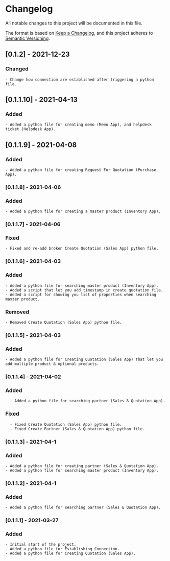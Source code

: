 # Changelog
All notable changes to this project will be documented in this file.

The format is based on [Keep a Changelog](https://keepachangelog.com/en/1.0.0/),
and this project adheres to [Semantic Versioning](https://semver.org/spec/v2.0.0.html).

## [0.1.2] - 2021-12-23

  ### Changed

    - Change how connection are established after triggering a python file.

## [0.1.1.10] - 2021-04-13

  ### Added

    - Added a python file for creating memo (Memo App), and helpdesk ticket (Helpdesk App).

## [0.1.1.9] - 2021-04-08

  ### Added

    - Added a python file for creating Request For Quotation (Purchase App).

### [0.1.1.8] - 2021-04-06

  ### Added

    - Added a python file for creating a master product (Inventory App).

### [0.1.1.7] - 2021-04-06

  ### Fixed
    - Fixed and re-add broken Create Quotation (Sales App) python file.

### [0.1.1.6] - 2021-04-03
      
  ### Added
    - Added a python file for searching master product (Inventory App).
    - Added a script that let you add timestamp in create quotation file.
    - Added a script for showing you list of properties when searching master product.
    
  ### Removed
    - Removed Create Quotation (Sales App) python file.

### [0.1.1.5] - 2021-04-03

### Added
    - Added a python file for Creating Quotation (Sales App) that let you add multiple product & optional products.
    

### [0.1.1.4] - 2021-04-02
  
  ### Added
      - Added a python file for searching partner (Sales & Quotation App).
        
  ### Fixed
      - Fixed Create Quotation (Sales App) python file.
      - Fixed Create Partner (Sales & Quotation App) python file.

      
### [0.1.1.3] - 2021-04-1
  ### Added
    - Added a python file for creating partner (Sales & Quotation App).
    - Added a python file for searching master product (Inventory App).

### [0.1.1.2] - 2021-04-1

  ### Added
    - Added a python file for searching partner (Sales & Quotation App).
    
### [0.1.1.1] - 2021-03-27

  ### Added
    - Initial start of the project.
    - Added a python file for Establishing Connection.
    - Added a python file for Creating Quotation (Sales App).
